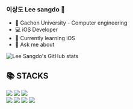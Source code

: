 

### 이상도 Lee sangdo 👋

- 🏫 Gachon University - Computer engineering 
- 💻 iOS Developer
- 🤔 Currently learning iOS
- 💬 Ask me about


![Lee Sangdo's GitHub stats](https://github-readme-stats.vercel.app/api?username=SANGDOLEE&show_icons=true&theme=radical)




<h2>📚 STACKS</h2></div>

<div> 
  <img src="https://img.shields.io/badge/github-181717?style=for-the-badge&logo=github&logoColor=white">
  <img src="https://img.shields.io/badge/git-F05032?style=for-the-badge&logo=git&logoColor=white">
  <img src="https://img.shields.io/badge/naver-03C75A?style=for-the-badge&logo=Naver&logoColor=white">
  <br>
  
  <img src="https://img.shields.io/badge/java-007396?style=for-the-badge&logo=java&logoColor=white">
  <img src="https://img.shields.io/badge/swift-F05138?style=for-the-badge&logo=Swift&logoColor=white">
  <img src="https://img.shields.io/badge/AndroidStudio-3DDC84?style=for-the-badge&logo=AndroidStudio&logoColor=white">
  <img src="https://img.shields.io/badge/xcode-147EFB?style=for-the-badge&logo=xcode&logoColor=white">
  <br>
 
</div>
